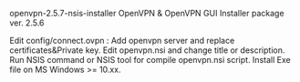 openvpn-2.5.7-nsis-installer
OpenVPN & OpenVPN GUI Installer package ver. 2.5.6

Edit config/connect.ovpn : Add openvpn server and replace certificates&Private key.
Edit openvpn.nsi and change title or description.
Run NSIS command or NSIS tool for compile openvpn.nsi script.
Install Exe file on MS Windows >= 10.xx.

